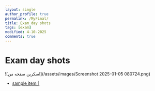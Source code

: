 ```yaml
---
layout: single
author_profile: true
permalink: /MyFinal/
title: Exam day shots
tags: [exam]
modified: 4-10-2025
comments: true
---
```

# Exam day shots

![اسکرین صفحه من](/assets/images/Screenshot 2025-01-05 080724.png)

- [sample item 1](fccourse.liara.run)